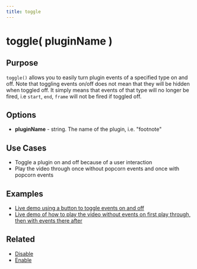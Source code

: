 ```yaml
---
title: toggle
---
```

# toggle( pluginName ) #

## Purpose ##

`toggle()` allows you to easily turn plugin events of a specified type on and off. Note that toggling events on/off does not mean that they will be hidden when toggled off. It simply means that events of that type will no longer be fired, i.e `start`, `end`, `frame` will not be fired if toggled off.

## Options ##

* **pluginName** - string. The name of the plugin, i.e. "footnote"

## Use Cases ##

* Toggle a plugin on and off because of a user interaction
* Play the video through once without popcorn events and once with popcorn events

## Examples ##

* [Live demo using a button to toggle events on and off](http://jsfiddle.net/popcornjs/RbVKJ/1/)
* [Live demo of how to play the video without events on first play through, then with events there after](http://jsfiddle.net/popcornjs/McBEv/)

## Related ##

* [Disable](#disable)
* [Enable](#enable)

